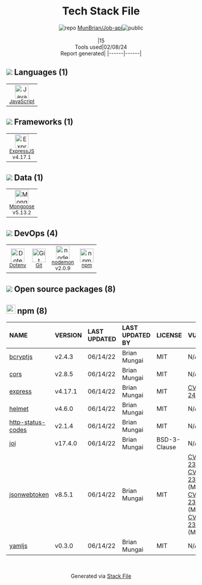 <!--
&lt;--- Readme.md Snippet without images Start ---&gt;
## Tech Stack
MunBrian/Job-api is built on the following main stack:

- [JavaScript](https://developer.mozilla.org/en-US/docs/Web/JavaScript) – Languages
- [ExpressJS](http://expressjs.com/) – Microframeworks (Backend)
- [Mongoose](http://mongoosejs.com/) – Object Document Mapper (ODM)
- [nodemon](http://nodemon.io/) – node.js Application Monitoring

Full tech stack [here](/techstack.md)

&lt;--- Readme.md Snippet without images End ---&gt;

&lt;--- Readme.md Snippet with images Start ---&gt;
## Tech Stack
MunBrian/Job-api is built on the following main stack:

- <img width='25' height='25' src='https://img.stackshare.io/service/1209/javascript.jpeg' alt='JavaScript'/> [JavaScript](https://developer.mozilla.org/en-US/docs/Web/JavaScript) – Languages
- <img width='25' height='25' src='https://img.stackshare.io/service/1163/hashtag.png' alt='ExpressJS'/> [ExpressJS](http://expressjs.com/) – Microframeworks (Backend)
- <img width='25' height='25' src='https://img.stackshare.io/service/1231/0TXzZU7W_400x400.jpg' alt='Mongoose'/> [Mongoose](http://mongoosejs.com/) – Object Document Mapper (ODM)
- <img width='25' height='25' src='https://img.stackshare.io/service/5577/preview.png' alt='nodemon'/> [nodemon](http://nodemon.io/) – node.js Application Monitoring

Full tech stack [here](/techstack.md)

&lt;--- Readme.md Snippet with images End ---&gt;
-->
<div align="center">

# Tech Stack File
![](https://img.stackshare.io/repo.svg "repo") [MunBrian/Job-api](https://github.com/MunBrian/Job-api)![](https://img.stackshare.io/public_badge.svg "public")
<br/><br/>
|15<br/>Tools used|02/08/24 <br/>Report generated|
|------|------|
</div>

## <img src='https://img.stackshare.io/languages.svg'/> Languages (1)
<table><tr>
  <td align='center'>
  <img width='36' height='36' src='https://img.stackshare.io/service/1209/javascript.jpeg' alt='JavaScript'>
  <br>
  <sub><a href="https://developer.mozilla.org/en-US/docs/Web/JavaScript">JavaScript</a></sub>
  <br>
  <sub></sub>
</td>

</tr>
</table>

## <img src='https://img.stackshare.io/frameworks.svg'/> Frameworks (1)
<table><tr>
  <td align='center'>
  <img width='36' height='36' src='https://img.stackshare.io/service/1163/hashtag.png' alt='ExpressJS'>
  <br>
  <sub><a href="http://expressjs.com/">ExpressJS</a></sub>
  <br>
  <sub>v4.17.1</sub>
</td>

</tr>
</table>

## <img src='https://img.stackshare.io/databases.svg'/> Data (1)
<table><tr>
  <td align='center'>
  <img width='36' height='36' src='https://img.stackshare.io/service/1231/0TXzZU7W_400x400.jpg' alt='Mongoose'>
  <br>
  <sub><a href="http://mongoosejs.com/">Mongoose</a></sub>
  <br>
  <sub>v5.13.2</sub>
</td>

</tr>
</table>

## <img src='https://img.stackshare.io/devops.svg'/> DevOps (4)
<table><tr>
  <td align='center'>
  <img width='36' height='36' src='https://img.stackshare.io/service/8067/default_90dcb1286af7685c68df319c764b80704df1155b.png' alt='Dotenv'>
  <br>
  <sub><a href="https://github.com/motdotla/dotenv">Dotenv</a></sub>
  <br>
  <sub></sub>
</td>

<td align='center'>
  <img width='36' height='36' src='https://img.stackshare.io/service/1046/git.png' alt='Git'>
  <br>
  <sub><a href="http://git-scm.com/">Git</a></sub>
  <br>
  <sub></sub>
</td>

<td align='center'>
  <img width='36' height='36' src='https://img.stackshare.io/service/5577/preview.png' alt='nodemon'>
  <br>
  <sub><a href="http://nodemon.io/">nodemon</a></sub>
  <br>
  <sub>v2.0.9</sub>
</td>

<td align='center'>
  <img width='36' height='36' src='https://img.stackshare.io/service/1120/lejvzrnlpb308aftn31u.png' alt='npm'>
  <br>
  <sub><a href="https://www.npmjs.com/">npm</a></sub>
  <br>
  <sub></sub>
</td>

</tr>
</table>


## <img src='https://img.stackshare.io/group.svg' /> Open source packages (8)</h2>

## <img width='24' height='24' src='https://img.stackshare.io/service/1120/lejvzrnlpb308aftn31u.png'/> npm (8)

|NAME|VERSION|LAST UPDATED|LAST UPDATED BY|LICENSE|VULNERABILITIES|
|:------|:------|:------|:------|:------|:------|
|[bcryptjs](https://www.npmjs.com/bcryptjs)|v2.4.3|06/14/22|Brian Mungai |MIT|N/A|
|[cors](https://www.npmjs.com/cors)|v2.8.5|06/14/22|Brian Mungai |MIT|N/A|
|[express](https://www.npmjs.com/express)|v4.17.1|06/14/22|Brian Mungai |MIT|[CVE-2022-24999](https://github.com/advisories/GHSA-hrpp-h998-j3pp) (High)|
|[helmet](https://www.npmjs.com/helmet)|v4.6.0|06/14/22|Brian Mungai |MIT|N/A|
|[http-status-codes](https://www.npmjs.com/http-status-codes)|v2.1.4|06/14/22|Brian Mungai |MIT|N/A|
|[joi](https://www.npmjs.com/joi)|v17.4.0|06/14/22|Brian Mungai |BSD-3-Clause|N/A|
|[jsonwebtoken](https://www.npmjs.com/jsonwebtoken)|v8.5.1|06/14/22|Brian Mungai |MIT|[CVE-2022-23529](https://github.com/advisories/GHSA-27h2-hvpr-p74q) (High)<br/>[CVE-2022-23539](https://github.com/advisories/GHSA-8cf7-32gw-wr33) (Moderate)<br/>[CVE-2022-23540](https://github.com/advisories/GHSA-qwph-4952-7xr6) (Moderate)<br/>[CVE-2022-23541](https://github.com/advisories/GHSA-hjrf-2m68-5959) (Moderate)|
|[yamljs](https://www.npmjs.com/yamljs)|v0.3.0|06/14/22|Brian Mungai |MIT|N/A|

<br/>
<div align='center'>

Generated via [Stack File](https://github.com/marketplace/stack-file)
